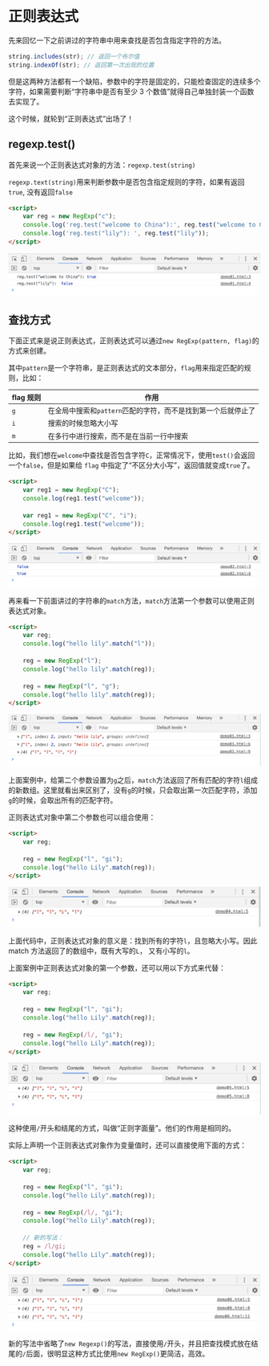 # 正则表达式

先来回忆一下之前讲过的字符串中用来查找是否包含指定字符的方法。

```js
string.includes(str); // 返回一个布尔值
string.indexOf(str); // 返回第一次出现的位置
```

但是这两种方法都有一个缺陷，参数中的字符是固定的，只能检查固定的连续多个字符，如果需要判断“字符串中是否有至少 3 个数值”就得自己单独封装一个函数去实现了。

这个时候，就轮到“正则表达式”出场了！

## regexp.test()

首先来说一个正则表达式对象的方法：`regexp.test(string)`

`regexp.text(string)`用来判断参数中是否包含指定规则的字符，如果有返回`true`, 没有返回`false`

```html
<script>
    var reg = new RegExp("c");
    console.log('reg.test("welcome to China"):', reg.test("welcome to China"));
    console.log('reg.test("lily"): ', reg.test("lily"));
</script>
```

[](./demo/demo01.html)

![](./images/01.png)

## 查找方式

下面正式来是说正则表达式，正则表达式可以通过`new RegExp(pattern, flag)`的方式来创建。

其中`pattern`是一个字符串，是正则表达式的文本部分，`flag`用来指定匹配的规则，比如：

| flag 规则 | 作用                                                          |
| --------- | ------------------------------------------------------------- |
| `g`       | 在全局中搜索和`pattern`匹配的字符，而不是找到第一个后就停止了 |
| `i`       | 搜索的时候忽略大小写                                          |
| `m`       | 在多行中进行搜索，而不是在当前一行中搜索                      |

比如，我们想在`welcome`中查找是否包含字符`C`，正常情况下，使用`test()`会返回一个`false`，但是如果给 `flag` 中指定了“不区分大小写”，返回值就变成`true`了。

```html
<script>
    var reg1 = new RegExp("C");
    console.log(reg1.test("welcome"));

    var reg1 = new RegExp("C", "i");
    console.log(reg1.test("welcome"));
</script>
```

[](./demo/demo02.html)

![](./images/02.png)

再来看一下前面讲过的字符串的`match`方法，`match`方法第一个参数可以使用正则表达式对象。

```html
<script>
    var reg;
    console.log("hello lily".match("l"));

    reg = new RegExp("l");
    console.log("hello lily".match(reg));

    reg = new RegExp("l", "g");
    console.log("hello lily".match(reg));
</script>
```

[](./demo/demo03.html)

![](./images/03.png)

上面案例中，给第二个参数设置为`g`之后，`match`方法返回了所有匹配的字符`l`组成的新数组。这里就看出来区别了，没有`g`的时候，只会取出第一次匹配字符，添加`g`的时候，会取出所有的匹配字符。

正则表达式对象中第二个参数也可以组合使用：

```html
<script>
    var reg;

    reg = new RegExp("l", "gi");
    console.log("hello Lily".match(reg));
</script>
```

[](./demo/demo04.html)

![](./images/04.png)

上面代码中，正则表达式对象的意义是：找到所有的字符`l`，且忽略大小写。因此 match 方法返回了的数组中，既有大写的`L`， 又有小写的`l`。

上面案例中正则表达式对象的第一个参数，还可以用以下方式来代替：

```html
<script>
    var reg;

    reg = new RegExp("l", "gi");
    console.log("hello Lily".match(reg));

    reg = new RegExp(/l/, "gi");
    console.log("hello Lily".match(reg));
</script>
```

[](./demo/demo05.html)

![](./images/05.png)

这种使用`/`开头和结尾的方式，叫做“正则字面量”。他们的作用是相同的。

实际上声明一个正则表达式对象作为变量值时，还可以直接使用下面的方式：

```html
<script>
    var reg;

    reg = new RegExp("l", "gi");
    console.log("hello Lily".match(reg));

    reg = new RegExp(/l/, "gi");
    console.log("hello Lily".match(reg));

    // 新的写法：
    reg = /l/gi;
    console.log("hello Lily".match(reg));
</script>
```

[](./demo/demo06.html)

![](./images/06.png)

新的写法中省略了`new Regexp()`的写法，直接使用`/`开头，并且把查找模式放在结尾的`/`后面，很明显这种方式比使用`new RegExp()`更简洁，高效。
